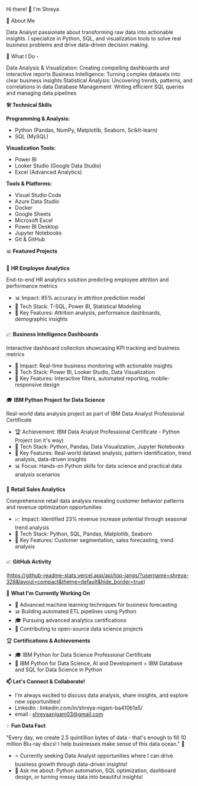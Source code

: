 Hi there! 👋 I'm Shreya

🚀 About Me

Data Analyst passionate about transforming raw data into actionable insights. I specialize in Python, SQL, and visualization tools to solve real business problems and drive data-driven decision making.

💼 What I Do -

Data Analysis & Visualization: Creating compelling dashboards and interactive reports
Business Intelligence: Turning complex datasets into clear business insights
Statistical Analysis: Uncovering trends, patterns, and correlations in data
Database Management: Writing efficient SQL queries and managing data pipelines

**🛠️ Technical Skills**

**Programming & Analysis:**

- Python (Pandas, NumPy, Matplotlib, Seaborn, Scikit-learn)
- SQL (MySQL)

**Visualization Tools:**

- Power BI
- Looker Studio (Google Data Studio)
- Excel (Advanced Analytics)

**Tools & Platforms:**

- Visual Studio Code
- Azure Data Studio
- Docker
- Google Sheets
- Microsoft Excel
- Power BI Desktop
- Jupyter Notebooks
- Git & GitHub


📊 **Featured Projects**
###
👥 **HR Employee Analytics**

End-to-end HR analytics solution predicting employee attrition and performance metrics

- 📊 Impact: 85% accuracy in attrition prediction model
- 🔧 Tech Stack: T-SQL, Power BI, Statistical Modeling
- 🎯 Key Features: Attrition analysis, performance dashboards, demographic insights

###
📈 **Business Intelligence Dashboards**

Interactive dashboard collection showcasing KPI tracking and business metrics

- 🎨 Impact: Real-time business monitoring with actionable insights
- 🔧 Tech Stack: Power BI, Looker Studio, Data Visualization
- 🎯 Key Features: Interactive filters, automated reporting, mobile-responsive design

###
🎓 **IBM Python Project for Data Science**

Real-world data analysis project as part of IBM Data Analyst Professional Certificate

- 🏆 Achievement: IBM Data Analyst Professional Certificate - Python Project (on it's way)
- 🔧 Tech Stack: Python, Pandas, Data Visualization, Jupyter Notebooks
- 🎯 Key Features: Real-world dataset analysis, pattern identification, trend analysis, data-driven insights
- 📊 Focus: Hands-on Python skills for data science and practical data analysis scenarios

###
🛒 **Retail Sales Analytics**

Comprehensive retail data analysis revealing customer behavior patterns and revenue optimization opportunities

- 📈 Impact: Identified 23% revenue increase potential through seasonal trend analysis
- 🔧 Tech Stack: Python, SQL, Pandas, Matplotlib, Seaborn
- 🎯 Key Features: Customer segmentation, sales forecasting, trend analysis


###
📈 **GitHub Activity**

(https://github-readme-stats.vercel.app/api/top-langs/?username=shreya-328&layout=compact&theme=default&hide_border=true)

🎯 **What I'm Currently Working On**

- 🤖 Advanced machine learning techniques for business forecasting
- 📊 Building automated ETL pipelines using Python
- 🎓 Pursuing advanced analytics certifications
- 🌟 Contributing to open-source data science projects

🏆 **Certifications & Achievements**

- 🎓 IBM Python for Data Science Professional Certificate
- 🐍 IBM Python for Data Science, AI and Development + IBM Database and SQL for Data Science in Python


**📫 Let's Connect & Collaborate!**

- I'm always excited to discuss data analysis, share insights, and explore new opportunities!
- LinkedIn : linkedin.com/in/shreya-nigam-ba410b1a5/
- email : shreyaanigam03@gmail.com
  
💡 **Fun Data Fact**

"Every day, we create 2.5 quintillion bytes of data - that's enough to fill 10 million Blu-ray discs! I help businesses make sense of this data ocean." 🌊

- ⭐️ Currently seeking Data Analyst opportunities where I can drive business growth through data-driven insights!
- 💬 Ask me about: Python automation, SQL optimization, dashboard design, or turning messy data into beautiful insights!


